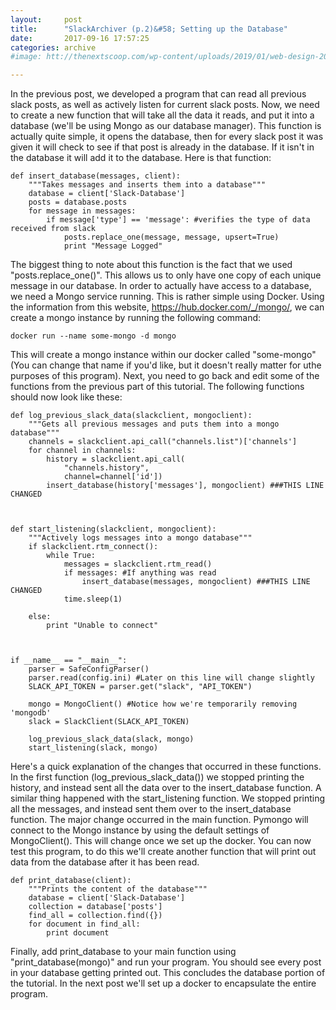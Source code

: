 ```yaml
---
layout:     post
title:      "SlackArchiver (p.2)&#58; Setting up the Database"
date:       2017-09-16 17:57:25
categories: archive
#image: htt://thenextscoop.com/wp-content/uploads/2019/01/web-design-2019.jpg

---
```

In the previous post, we developed a program that can read all previous slack posts, as well as actively listen for current slack posts. Now, we need to create a new function that will take all the data it reads, and put it into a database (we'll be using Mongo as our database manager). This function is actually quite simple, it opens the database, then for every slack post it was given it will check to see if that post is already in the database. If it isn't in the database it will add it to the database. Here is that function: 
    
    
    def insert_database(messages, client):
        """Takes messages and inserts them into a database"""
        database = client['Slack-Database']
        posts = database.posts
        for message in messages:
            if message['type'] == 'message': #verifies the type of data received from slack
                posts.replace_one(message, message, upsert=True)
                print "Message Logged"
    

The biggest thing to note about this function is the fact that we used "posts.replace_one()". This allows us to only have one copy of each unique message in our database. In order to actually have access to a database, we need a Mongo service running. This is rather simple using Docker. Using the information from this website, <https://hub.docker.com/_/mongo/>, we can create a mongo instance by running the following command: 
    
    
    docker run --name some-mongo -d mongo

This will create a mongo instance within our docker called "some-mongo" (You can change that name if you'd like, but it doesn't really matter for uthe purposes of this program). Next, you need to go back and edit some of the functions from the previous part of this tutorial. The following functions should now look like these: 
    
    
    def log_previous_slack_data(slackclient, mongoclient):
        """Gets all previous messages and puts them into a mongo database"""
        channels = slackclient.api_call("channels.list")['channels']
        for channel in channels:
            history = slackclient.api_call(
                "channels.history",
                channel=channel['id'])
            insert_database(history['messages'], mongoclient) ###THIS LINE CHANGED
    
    
    
    def start_listening(slackclient, mongoclient):
        """Actively logs messages into a mongo database"""
        if slackclient.rtm_connect():
            while True:
                messages = slackclient.rtm_read()
                if messages: #If anything was read
                    insert_database(messages, mongoclient) ###THIS LINE CHANGED
                time.sleep(1)
    
        else:
            print "Unable to connect"
    
    
    
    if __name__ == "__main__":
        parser = SafeConfigParser()
        parser.read(config.ini) #Later on this line will change slightly
        SLACK_API_TOKEN = parser.get("slack", "API_TOKEN")
    
        mongo = MongoClient() #Notice how we're temporarily removing 'mongodb'
        slack = SlackClient(SLACK_API_TOKEN)
    
        log_previous_slack_data(slack, mongo)
        start_listening(slack, mongo)
    

Here's a quick explanation of the changes that occurred in these functions. In the first function (log_previous_slack_data()) we stopped printing the history, and instead sent all the data over to the insert_database function. A similar thing happened with the start_listening function. We stopped printing all the messages, and instead sent them over to the insert_database function. The major change occurred in the main function. Pymongo will connect to the Mongo instance by using the default settings of MongoClient(). This will change once we set up the docker. You can now test this program, to do this we'll create another function that will print out data from the database after it has been read. 
    
    
    def print_database(client):
        """Prints the content of the database"""
        database = client['Slack-Database']
        collection = database['posts']
        find_all = collection.find({})
        for document in find_all:
            print document
    

Finally, add print_database to your main function using "print_database(mongo)" and run your program. You should see every post in your database getting printed out. This concludes the database portion of the tutorial. In the next post we'll set up a docker to encapsulate the entire program.
